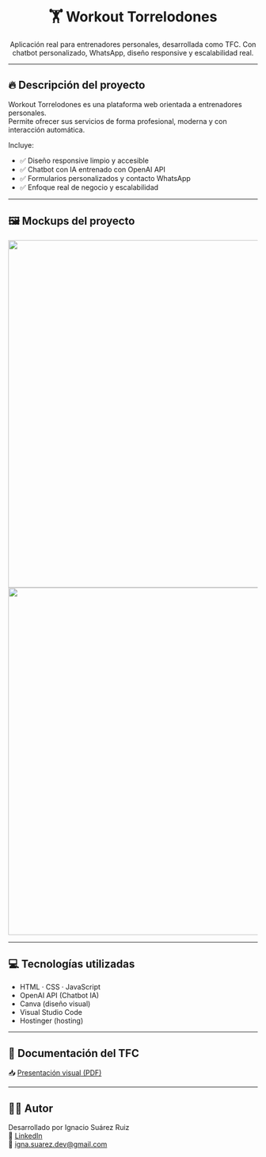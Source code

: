 <h1 align="center">🏋️ Workout Torrelodones</h1>

<p align="center">
Aplicación real para entrenadores personales, desarrollada como TFC.  
Con chatbot personalizado, WhatsApp, diseño responsive y escalabilidad real.
</p>

---

## 🔥 Descripción del proyecto

Workout Torrelodones es una plataforma web orientada a entrenadores personales.  
Permite ofrecer sus servicios de forma profesional, moderna y con interacción automática.

Incluye:
- ✅ Diseño responsive limpio y accesible
- ✅ Chatbot con IA entrenado con OpenAI API
- ✅ Formularios personalizados y contacto WhatsApp
- ✅ Enfoque real de negocio y escalabilidad

---

## 🖼️ Mockups del proyecto

<p align="center">
 <img src="https://github.com/ignaaroans95/WorkoutProject/blob/main/mockup1.png?raw=true" width="700"/>

  <br/>
<img src="https://github.com/ignaaroans95/WorkoutProject/blob/main/mockup2.png?raw=true" width="700"/>

</p>

---

## 💻 Tecnologías utilizadas

- HTML · CSS · JavaScript
- OpenAI API (Chatbot IA)
- Canva (diseño visual)
- Visual Studio Code
- Hostinger (hosting)

---

## 📄 Documentación del TFC

📥 [Presentación visual (PDF)](assets/Clean_and_Modern_App_Portfolio_Mockup_Presentation.pdf)

---

## 👨‍💻 Autor

Desarrollado por Ignacio Suárez Ruiz  
🔗 [LinkedIn](https://www.linkedin.com/in/tuusuario)  
📧 igna.suarez.dev@gmail.com
